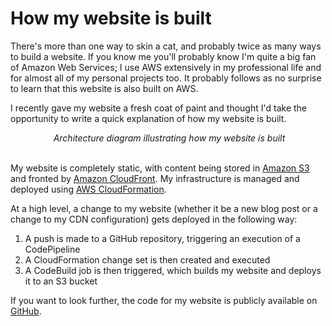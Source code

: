 # How my website is built

There's more than one way to skin a cat, and probably twice as many ways to
build a website. If you know me you'll probably know I'm quite a big fan of
Amazon Web Services; I use AWS extensively in my professional life and for
almost all of my personal projects too. It probably follows as no surprise to
learn that this website is also built on AWS.

I recently gave my website a fresh coat of paint and thought I'd take the
opportunity to write a quick explanation of how my website is built.

<div style="text-align: center;">
  <img src="../../images/blog/007/architecture.png" alt="">
  <em>Architecture diagram illustrating how my website is built</em>
</div>
<br />

My website is completely static, with content being stored in
[Amazon S3](https://aws.amazon.com/s3/) and fronted by
[Amazon CloudFront](https://aws.amazon.com/cloudfront/). My infrastructure is
managed and deployed using
[AWS CloudFormation](https://aws.amazon.com/cloudformation/).

At a high level, a change to my website (whether it be a new blog post or a
change to my CDN configuration) gets deployed in the following way:

1. A push is made to a GitHub repository, triggering an execution of a
CodePipeline
1. A CloudFormation change set is then created and executed
1. A CodeBuild job is then triggered, which builds my website and deploys it
to an S3 bucket

If you want to look further, the code for my website is publicly available on
[GitHub](https://github.com/AlexChesters/cheste.rs).
